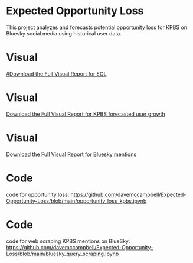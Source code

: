 # Expected Opportunity Loss
This project analyzes and forecasts potential opportunity loss for KPBS on Bluesky social media using historical user data.
# Visual
[#Download the Full Visual Report for EOL](EOL_KPBS_Bluesky.pdf)
# Visual
[Download the Full Visual Report for KPBS forecasted user growth](user_growth_KPBS_Bluesky.pdf)
# Visual
[Download the Full Visual Report for Bluesky mentions](Bluesky_Mentions_KPBS.pdf)
# Code
code for opportunity loss: https://github.com/davemccampbell/Expected-Opportunity-Loss/blob/main/opportunity_loss_kpbs.ipynb
# Code
code for web scraping KPBS mentions on BlueSky: https://github.com/davemccampbell/Expected-Opportunity-Loss/blob/main/bluesky_query_scraping.ipynb
